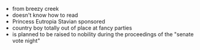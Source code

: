 - from breezy creek
- doesn't know how to read
- Princess Eutropia Stavian sponsored
- country boy totally out of place at fancy parties
- is planned to be raised to nobility during the proceedings of the "senate vote night"